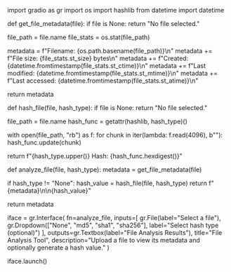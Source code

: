 import gradio as gr
import os
import hashlib
from datetime import datetime

def get_file_metadata(file):
if file is None:
return "No file selected."

file_path = file.name
file_stats = os.stat(file_path)

metadata = f"Filename: {os.path.basename(file_path)}\n"
metadata += f"File size: {file_stats.st_size} bytes\n"
metadata += f"Created: {datetime.fromtimestamp(file_stats.st_ctime)}\n"
metadata += f"Last modified: {datetime.fromtimestamp(file_stats.st_mtime)}\n"
metadata += f"Last accessed: {datetime.fromtimestamp(file_stats.st_atime)}\n"

return metadata

def hash_file(file, hash_type):
if file is None:
return "No file selected."

file_path = file.name
hash_func = getattr(hashlib, hash_type)()

with open(file_path, "rb") as f:
for chunk in iter(lambda: f.read(4096), b""):
hash_func.update(chunk)

return f"{hash_type.upper()} Hash: {hash_func.hexdigest()}"

def analyze_file(file, hash_type):
metadata = get_file_metadata(file)

if hash_type != "None":
hash_value = hash_file(file, hash_type)
return f"{metadata}\n\n{hash_value}"

return metadata

iface = gr.Interface(
fn=analyze_file,
inputs=[
gr.File(label="Select a file"),
gr.Dropdown(["None", "md5", "sha1", "sha256"], label="Select hash type (optional)")
],
outputs=gr.Textbox(label="File Analysis Results"),
title="File Analysis Tool",
description="Upload a file to view its metadata and optionally generate a hash value."
)

iface.launch()
